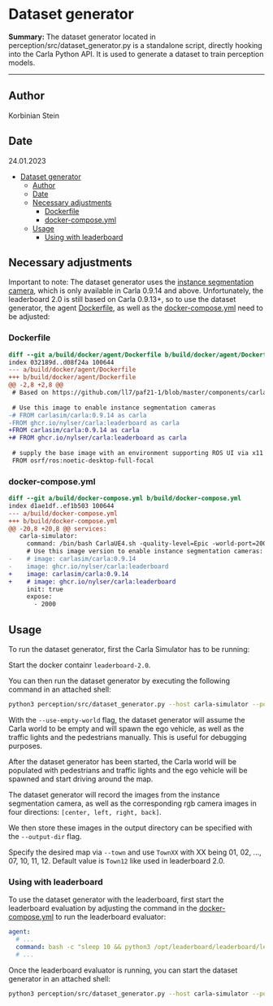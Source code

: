# Dataset generator

**Summary:** The dataset generator located in perception/src/dataset_generator.py is a standalone script, directly
hooking into the Carla Python API. It is used to generate a dataset to train perception models.

---

## Author

Korbinian Stein

## Date

24.01.2023

<!-- TOC -->

- [Dataset generator](#dataset-generator)
  - [Author](#author)
  - [Date](#date)
  - [Necessary adjustments](#necessary-adjustments)
    - [Dockerfile](#dockerfile)
    - [docker-compose.yml](#docker-composeyml)
  - [Usage](#usage)
    - [Using with leaderboard](#using-with-leaderboard)

<!-- TOC -->

## Necessary adjustments

Important to note: The dataset generator uses
the [instance segmentation camera](https://carla.readthedocs.io/en/0.9.14/ref_sensors/#instance-segmentation-camera),
which is only available in Carla 0.9.14 and above.
Unfortunately, the leaderboard 2.0 is still based on Carla 0.9.13+, so to use the dataset generator,
the agent [Dockerfile](../../build/docker/agent/Dockerfile), as well as
the [docker-compose.yml](../../build/docker-compose.yml)
need to be adjusted:

### Dockerfile

```diff
diff --git a/build/docker/agent/Dockerfile b/build/docker/agent/Dockerfile
index 032189d..d08f24a 100644
--- a/build/docker/agent/Dockerfile
+++ b/build/docker/agent/Dockerfile
@@ -2,8 +2,8 @@
 # Based on https://github.com/ll7/paf21-1/blob/master/components/carla_ros_bridge/Dockerfile
 
 # Use this image to enable instance segmentation cameras
-# FROM carlasim/carla:0.9.14 as carla
-FROM ghcr.io/nylser/carla:leaderboard as carla
+FROM carlasim/carla:0.9.14 as carla
+# FROM ghcr.io/nylser/carla:leaderboard as carla
 
 # supply the base image with an environment supporting ROS UI via x11
 FROM osrf/ros:noetic-desktop-full-focal

 ```

### docker-compose.yml

```diff
diff --git a/build/docker-compose.yml b/build/docker-compose.yml
index d1ae1df..ef1b503 100644
--- a/build/docker-compose.yml
+++ b/build/docker-compose.yml
@@ -20,8 +20,8 @@ services:
   carla-simulator:
     command: /bin/bash CarlaUE4.sh -quality-level=Epic -world-port=2000 -resx=800 -resy=600
     # Use this image version to enable instance segmentation cameras: (it does not match the leaderboard version)
-    # image: carlasim/carla:0.9.14
-    image: ghcr.io/nylser/carla:leaderboard
+    image: carlasim/carla:0.9.14
+    # image: ghcr.io/nylser/carla:leaderboard
     init: true
     expose:
       - 2000
```

## Usage

To run the dataset generator, first the Carla Simulator has to be running:

Start the docker containr `leaderboard-2.0`.

You can then run the dataset generator by executing the following command in an attached shell:

```bash
python3 perception/src/dataset_generator.py --host carla-simulator --port 2000 --use-empty-world
```

With the `--use-empty-world` flag, the dataset generator will assume the Carla world to be empty and will spawn the ego
vehicle, as well as the traffic lights and the pedestrians manually. This is useful for debugging purposes.

After the dataset generator has been started, the Carla world will be populated with pedestrians and traffic lights and
the ego vehicle will be spawned and start driving around the map.

The dataset generator will record the images from the instance segmentation camera, as well as the corresponding rgb
camera images in four directions: `[center, left, right, back]`.

We then store these images in the output directory can be specified with the `--output-dir`
flag.

Specify the desired map via `--town` and use `TownXX` with XX being 01, 02, ..., 07, 10, 11, 12.
Default value is `Town12` like used in leaderboard 2.0.

### Using with leaderboard

To use the dataset generator with the leaderboard, first start the leaderboard evaluation by adjusting the command in
the
[docker-compose.yml](../../build/docker-compose.yml) to run the leaderboard evaluator:

  ```yaml
  agent:
    # ...
    command: bash -c "sleep 10 && python3 /opt/leaderboard/leaderboard/leaderboard_evaluator.py --debug=0 --routes=/opt/leaderboard/data/routes_devtest.xml --agent=/opt/leaderboard/leaderboard/autoagents/npc_agent.py --host=carla-simulator --track=SENSORS"
    # ...
```

Once the leaderboard evaluator is running, you can start the dataset generator in an attached shell:

```bash
python3 perception/src/dataset_generator.py --host carla-simulator --port 2000
```

